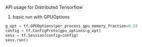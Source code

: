 API usage for Distributed Tensorflow

1. basic run with GPUOptions <br>
```python
g_opt = tf.GPUOptions(per_process_gpu_memory_fraction=0.5)
config = tf.ConfigProto(gpu_options=g_opt)
sess = tf.Session(config=config)
sess.run()
```
